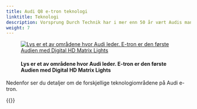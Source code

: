 ```yaml
---
title: Audi Q8 e-tron teknologi
linktitle: Teknologi
description: Vorsprung Durch Technik har i mer enn 50 år vært Audis mantra og Audi e-tron er intet unntak. Den er lastet med avansert teknologi på mange områder som førerassistanse, lys, ladeteknologi og mange flere områder for å gi deg en trygg, komfortabel og luksuriøs reise.
weight: 7
---
```

<!-- markdownlint-disable MD033 -->

<figure>
    <a href="https://media.electrichasgoneaudi.net/multimedia/models/e-tron/technology/technology.jpg">
        <img src="https://media.electrichasgoneaudi.net/multimedia/models/e-tron/technology/technologys.jpg"
        class="img-fluid" alt="Lys er et av områdene hvor Audi leder. E-tron er den første Audien med Digital HD Matrix Lights" title="Lys er et av områdene hvor Audi leder. E-tron er den første Audien med Digital HD Matrix Lights">
    </a>
    <figcaption><h4>Lys er et av områdene hvor Audi leder. E-tron er den første Audien med Digital HD Matrix Lights</h4></figcaption>
</figure>

Nedenfor ser du detaljer om de forskjellige teknologiområdene på Audi e-tron.

{{<children description="true" />}}
